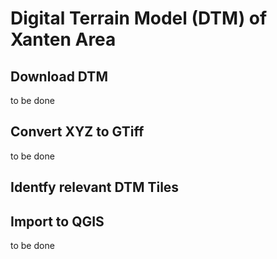 # Digital Terrain Model (DTM) of Xanten Area

## Download DTM 

to be done

## Convert XYZ to GTiff 

to be done

## Identfy relevant DTM Tiles

## Import to QGIS

to be done


## 


